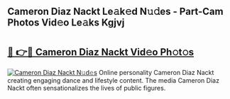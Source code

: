 ## Cameron Diaz Nackt Le𝚊k𝚎d N𝚞𝚍es - Part-Cam Photos Vid𝚎o Le𝚊ks Kgjvj

# <h2><a href="http://fb34knx.evod.top/?m=Cameron+Diaz+Nackt">🔗 👉🔴 Cameron Diaz Nackt Vid𝚎o Ph𝚘t𝚘s</a></h2>

[![Cameron Diaz Nackt N𝚞d𝚎s](https://i.imgur.com/8V9OHl7.gif)](http://fb34knx.evod.top/?m=Cameron+Diaz+Nackt)
Online personality Cameron Diaz Nackt creating engaging dance and lifestyle content. The media Cameron Diaz Nackt often sensationalizes the lives of public figures. 
